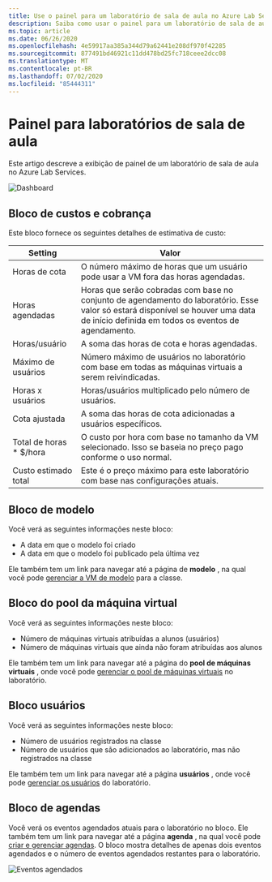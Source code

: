 ```yaml
---
title: Use o painel para um laboratório de sala de aula no Azure Lab Services | Microsoft Docs
description: Saiba como usar o painel para um laboratório de sala de aula no Azure Lab Services.
ms.topic: article
ms.date: 06/26/2020
ms.openlocfilehash: 4e59917aa385a344d79a62441e208df970f42285
ms.sourcegitcommit: 877491bd46921c11dd478bd25fc718ceee2dcc08
ms.translationtype: MT
ms.contentlocale: pt-BR
ms.lasthandoff: 07/02/2020
ms.locfileid: "85444311"
---
```

# <a name="dashboard-for-classroom-labs"></a>Painel para laboratórios de sala de aula
Este artigo descreve a exibição de painel de um laboratório de sala de aula no Azure Lab Services. 

![Dashboard](./media/use-dashboard/dashboard.png)

## <a name="costs-and-billing-tile"></a>Bloco de custos e cobrança
Este bloco fornece os seguintes detalhes de estimativa de custo:

| Setting | Valor | 
| ------- | ----- | 
| Horas de cota | O número máximo de horas que um usuário pode usar a VM fora das horas agendadas. |
| Horas agendadas | Horas que serão cobradas com base no conjunto de agendamento do laboratório. Esse valor só estará disponível se houver uma data de início definida em todos os eventos de agendamento. |
| Horas/usuário | A soma das horas de cota e horas agendadas. |
| Máximo de usuários | Número máximo de usuários no laboratório com base em todas as máquinas virtuais a serem reivindicadas. |
| Horas x usuários | Horas/usuários multiplicado pelo número de usuários. |
| Cota ajustada | A soma das horas de cota adicionadas a usuários específicos. |
| Total de horas * $/hora | O custo por hora com base no tamanho da VM selecionado. Isso se baseia no preço pago conforme o uso normal. |
| Custo estimado total | Este é o preço máximo para este laboratório com base nas configurações atuais. |

## <a name="template-tile"></a>Bloco de modelo
Você verá as seguintes informações neste bloco:

- A data em que o modelo foi criado 
- A data em que o modelo foi publicado pela última vez 

Ele também tem um link para navegar até a página de **modelo** , na qual você pode [gerenciar a VM de modelo](how-to-create-manage-template.md) para a classe. 

## <a name="virtual-machine-pool-tile"></a>Bloco do pool da máquina virtual

Você verá as seguintes informações neste bloco:

- Número de máquinas virtuais atribuídas a alunos (usuários)
- Número de máquinas virtuais que ainda não foram atribuídas aos alunos

Ele também tem um link para navegar até a página do **pool de máquinas virtuais** , onde você pode [gerenciar o pool de máquinas virtuais](how-to-set-virtual-machine-passwords.md) no laboratório. 

## <a name="users-tile"></a>Bloco usuários

Você verá as seguintes informações neste bloco:

- Número de usuários registrados na classe
- Número de usuários que são adicionados ao laboratório, mas não registrados na classe 

Ele também tem um link para navegar até a página **usuários** , onde você pode [gerenciar os usuários](how-to-configure-student-usage.md) do laboratório. 

## <a name="schedules-tile"></a>Bloco de agendas
Você verá os eventos agendados atuais para o laboratório no bloco. Ele também tem um link para navegar até a página **agenda** , na qual você pode [criar e gerenciar agendas](how-to-create-schedules.md). O bloco mostra detalhes de apenas dois eventos agendados e o número de eventos agendados restantes para o laboratório. 

![Eventos agendados](./media/use-dashboard/scheduled-events.png)

